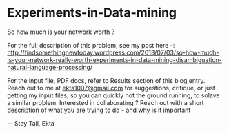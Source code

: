 Experiments-in-Data-mining
==========================

So how much is your network worth ?

For the full description of this problem, see my post here -:
http://findsomethingnewtoday.wordpress.com/2013/07/03/so-how-much-is-your-network-really-worth-experiments-in-data-mining-disambiguation-natural-language-processing/

For the input file, PDF docs, refer to Results section of this blog entry. Reach out to me at ekta1007@gmail.com for suggestions, critique, or just getting my input files, so you can quickly hot the ground running, to solave a similar problem.
Interested in collaborating ? Reach out with a short description of what you are trying to do - and why is it important 

--
Stay Tall,
Ekta 
